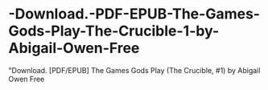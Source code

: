 # -Download.-PDF-EPUB-The-Games-Gods-Play-The-Crucible-1-by-Abigail-Owen-Free
"Download. [PDF/EPUB] The Games Gods Play (The Crucible, #1) by Abigail Owen Free
